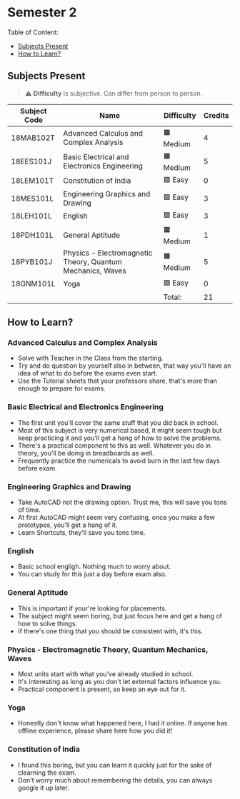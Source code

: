 # Semester 2

Table of Content:

- [Subjects Present](#subjects-present)
- [How to Learn?](#how-to-learn)


## Subjects Present

> ⚠ **Difficulty** is subjective. Can differ from person to person.

| Subject Code | Name | Difficulty | Credits |
| ------------ | ---- | ---------- | ------- |
| 18MAB102T | Advanced Calculus and Complex Analysis | 🟧 Medium | 4 |
| 18EES101J | Basic Electrical and Electronics Engineering | 🟧 Medium | 5 |
| 18LEM101T | Constitution of India | 🟩 Easy | 0 |
| 18MES101L | Engineering Graphics and Drawing | 🟩 Easy | 3 |
| 18LEH101L | English | 🟩 Easy | 3 |
| 18PDH101L | General Aptitude | 🟧 Medium | 1 |
| 18PYB101J | Physics - Electromagnetic Theory, Quantum Mechanics, Waves | 🟧 Medium | 5 |
| 18GNM101L | Yoga | 🟩 Easy | 0 |
| | | Total: | 21 |

## How to Learn?

### Advanced Calculus and Complex Analysis

- Solve with Teacher in the Class from the starting.
- Try and do question by yourself also in between, that way you'll have an idea of what to do before the exams even start.
- Use the Tutorial sheets that your professors share, that's more than enough to prepare for exams.

### Basic Electrical and Electronics Engineering

- The first unit you'll cover the same stuff that you did back in school.
- Most of this subject is very numerical based, it might seem tough but keep practicing it and you'll get a hang of how to solve the problems.
- There's a practical component to this as well. Whatever you do in theory, you'll be doing in breadboards as well. 
- Frequently practice the numericals to avoid burn in the last few days before exam.

### Engineering Graphics and Drawing

- Take AutoCAD not the drawing option. Trust me, this will save you tons of time.
- At first AutoCAD might seem very confusing, once you make a few prototypes, you'll get a hang of it. 
- Learn Shortcuts, they'll save you tons time.

### English

- Basic school engligh. Nothing much to worry about. 
- You can study for this just a day before exam also.

### General Aptitude

- This is important if your're looking for placements.
- The subject might seem boring, but just focus here and get a hang of how to solve things.
- If there's one thing that you should be consistent with, it's this. 

### Physics - Electromagnetic Theory, Quantum Mechanics, Waves

- Most units start with what you've already studied in school.
- It's interesting as long as you don't let external factors influence you.
- Practical component is present, so keep an eye out for it.

### Yoga

- Honestly don't know what happened here, I had it online. If anyone has offline experience, please share here how you did it!

### Constitution of India

- I found this boring, but you can learn it quickly just for the sake of clearning the exam.
- Don't worry much about remembering the details, you can always google it up later.
